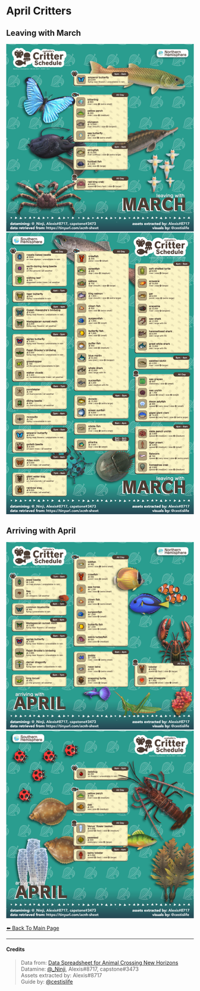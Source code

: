 # April Critters

<head>
    <meta name="twitter:card" content="summary" />
    <meta name="twitter:site" content="@cestislife"/>
    <meta name="twitter:title" content="cestislife's Critter Schedule: April"/>
    <meta name="twitter:image" content="https://cestislife.github.io/card.png"/>
</meta>
</head>

## Leaving with March
[![NH Leaving September](/img/NH_mar_out.png)](/img/NH_mar_out.png)
[![SH Leaving September](/img/SH_mar_out.png)](/img/SH_mar_out.png)

## Arriving with April
[![NH Arriving October](/img/NH_apr_in.png)](/img/NH_apr_in.png)
[![SH Arriving October](/img/SH_apr_in.png)](/img/SH_apr_in.png)
   
[⬅️ Back To Main Page](https://cestislife.github.io)

***

#### Credits
> Data from: [Data Spreadsheet for Animal Crossing New Horizons](https://tinyurl.com/acnh-sheet)   
> Datamine: [@_Ninji](https://twitter.com/_ninji), Alexis#8717, capstone#3473   
> Assets extracted by: Alexis#8717   
> Guide by: [@cestislife](https://twitter.com/cestislife)
